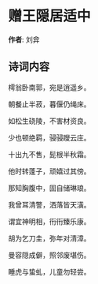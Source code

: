 # 赠王隠居适中

**作者**: 刘弇

## 诗词内容

樗翁卧南郭，宛是逍遥乡。

朝餐止半菽，暮偃仍绳床。

如松生硗陵，不害材资良。

少也顿绝羁，骎骎躞云庄。

十出九不售，髭根半秋霜。

他时转蓬子，顽嬉过其傍。

那知胸腹中，固自储琳琅。

我曾耳清警，洒落皆天潢。

谓宜神明相，衎衎臻乐康。

胡为乞刀圭，弥年对清漳。

曼容隠成僻，照邻废堪伤。

睡虎与蛰虬，儿童勿轻尝。

